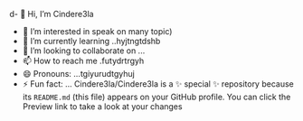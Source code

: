 d- 👋 Hi, I’m Cindere3la
- 👀 I’m interested in speak on many topic)
- 🌱 I’m currently learning ..hyjtngtdshb
- 💞️ I’m looking to collaborate on ...
- 📫 How to reach me .futydrtrgyh
- 😄 Pronouns: ...tgiyurudtgyhuj
- ⚡ Fun fact: ...
Cindere3la/Cindere3la is a ✨ special ✨ repository because its `README.md` (this file) appears on your GitHub profile.
You can click the Preview link to take a look at your changes

